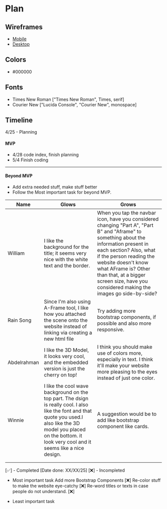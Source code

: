 # Plan

## Wireframes
* [Mobile](https://drive.google.com/file/d/1VuYJNQUbclZRXmrWrZbZa9jQXts7Fn9r/view?usp=classroom_web&authuser=4)
* [Desktop](https://drive.google.com/file/d/1_kuC-LeXdvYHCbbuwJQ9Z78h8m2T9l45/view?usp=classroom_web&authuser=4)

## Colors
* #000000

## Fonts
* Times New Roman ["Times New Roman", Times, serif]
* Courier New ["Lucida Console", "Courier New", monospace]

## Timeline
4/25 - Planning

#### MVP

* 4/28 code index, finish planning
* 5/4 Finish coding

---

#### Beyond MVP

* Add extra needed stuff, make stuff better
* Follow the Most important task for beyond MVP.







| Name | Glows | Grows |
| -------- | ------- | ------- |
|William   |I like the background for the title; it seems very nice with the white text and the border.   |When you tap the navbar icon, have you considered changing "Part A", "Part B" and "Aframe" to something about the information present in each section? Also, what if the person reading the website doesn't know what AFrame is? Other than that, at a bigger screen size, have you considered making the images go side-by-side?
| Rain Song  | Since I'm also using A-Frame tool, I like how you attached the scene onto the website instead of linking via creating a new html file  | Try adding more bootstrap components, if possible and also more responsive.
| Abdelrahman | I like the 3D Model, it looks very cool, and the embedded version is just the cherry on top! | I think you should make use of colors more, especially in text. I think it'll make your website more pleasing to the eyes instead of just one color.
|Winnie|I like the cool wave background on the top part. The dsign is really cool. I also like the font and that quote you used.I also like the 3D model you placed on the bottom. it look very cool and it seems like a nice design.|A suggestion would be to add like bootstrap component like cards.
|   |   |
|   |   |

[✅] - Completed [Date done: XX/XX/25]
[❌] - Incompleted
* Most important task
Add more Bootstrap Components [❌]
Re-color stuff to make the website eye-catchy [❌]
Re-word titles or texts in case people do not understand. [❌]

* Least important task
